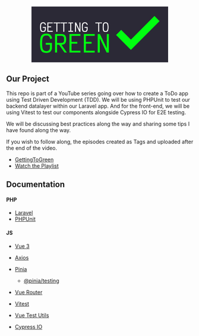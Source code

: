 <p align="center">
    <a href="https://www.youtube.com/@gettingtogreen" target="_blank">
        <img src="https://github.com/kevmul/GTG-Todo/blob/main/resources/images/GTG_Logo--Horizontal.png" alt="GettingToGreen" height="150">
    </a>
</p>

## Our Project

This repo is part of a YouTube series going over how to create a ToDo app using Test Driven Development (TDD). We will be using PHPUnit to test our backend datalayer within our Laravel app. And for the front-end, we will be using Vitest to test our components alongside Cypress IO for E2E testing.

We will be discussing best practices along the way and sharing some tips I have found along the way.

If you wish to follow along, the episodes created as Tags and uploaded after the end of the video.

- [GettingToGreen](https://www.youtube.com/@gettingtogreen)
- [Watch the Playlist](https://www.youtube.com/watch?v=FrZrsrY50XQ&list=PL-Y-yLq0TjmasH3jcjmDrTUySsXuLVE0g)

## Documentation

#### PHP
- [Laravel](https://laravel.com/docs/9.x)
- [PHPUnit](https://phpunit.readthedocs.io/en/9.5/)

#### JS
- [Vue 3](https://vuejs.org/api/)
- [Axios](https://axios-http.com/docs/intro)
- [Pinia](https://pinia.vuejs.org/api/modules/pinia.html)
  - [@pinia/testing](https://pinia.vuejs.org/api/modules/pinia_testing.html)
- [Vue Router](https://router.vuejs.org/api/)

- [Vitest](https://vitest.dev/api/)
- [Vue Test Utils](https://test-utils.vuejs.org/api/)
- [Cypress IO](https://docs.cypress.io/api/table-of-contents)
